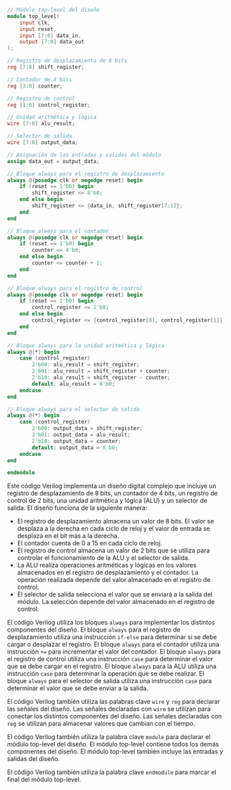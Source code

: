 ```verilog
// Módulo top-level del diseño
module top_level(
    input clk,
    input reset,
    input [7:0] data_in,
    output [7:0] data_out
);

// Registro de desplazamiento de 8 bits
reg [7:0] shift_register;

// Contador de 4 bits
reg [3:0] counter;

// Registro de control
reg [1:0] control_register;

// Unidad aritmética y lógica
wire [7:0] alu_result;

// Selector de salida
wire [7:0] output_data;

// Asignación de las entradas y salidas del módulo
assign data_out = output_data;

// Bloque always para el registro de desplazamiento
always @(posedge clk or negedge reset) begin
    if (reset == 1'b0) begin
        shift_register <= 8'b0;
    end else begin
        shift_register <= {data_in, shift_register[7:1]};
    end
end

// Bloque always para el contador
always @(posedge clk or negedge reset) begin
    if (reset == 1'b0) begin
        counter <= 4'b0;
    end else begin
        counter <= counter + 1;
    end
end

// Bloque always para el registro de control
always @(posedge clk or negedge reset) begin
    if (reset == 1'b0) begin
        control_register <= 2'b0;
    end else begin
        control_register <= {control_register[0], control_register[1]};
    end
end

// Bloque always para la unidad aritmética y lógica
always @(*) begin
    case (control_register)
        2'b00: alu_result = shift_register;
        2'b01: alu_result = shift_register + counter;
        2'b10: alu_result = shift_register - counter;
        default: alu_result = 8'b0;
    endcase
end

// Bloque always para el selector de salida
always @(*) begin
    case (control_register)
        2'b00: output_data = shift_register;
        2'b01: output_data = alu_result;
        2'b10: output_data = counter;
        default: output_data = 8'b0;
    endcase
end

endmodule
```

Este código Verilog implementa un diseño digital complejo que incluye un registro de desplazamiento de 8 bits, un contador de 4 bits, un registro de control de 2 bits, una unidad aritmética y lógica (ALU) y un selector de salida. El diseño funciona de la siguiente manera:

* El registro de desplazamiento almacena un valor de 8 bits. El valor se desplaza a la derecha en cada ciclo de reloj y el valor de entrada se desplaza en el bit más a la derecha.
* El contador cuenta de 0 a 15 en cada ciclo de reloj.
* El registro de control almacena un valor de 2 bits que se utiliza para controlar el funcionamiento de la ALU y el selector de salida.
* La ALU realiza operaciones aritméticas y lógicas en los valores almacenados en el registro de desplazamiento y el contador. La operación realizada depende del valor almacenado en el registro de control.
* El selector de salida selecciona el valor que se enviará a la salida del módulo. La selección depende del valor almacenado en el registro de control.

El código Verilog utiliza los bloques `always` para implementar los distintos componentes del diseño. El bloque `always` para el registro de desplazamiento utiliza una instrucción `if-else` para determinar si se debe cargar o desplazar el registro. El bloque `always` para el contador utiliza una instrucción `+=` para incrementar el valor del contador. El bloque `always` para el registro de control utiliza una instrucción `case` para determinar el valor que se debe cargar en el registro. El bloque `always` para la ALU utiliza una instrucción `case` para determinar la operación que se debe realizar. El bloque `always` para el selector de salida utiliza una instrucción `case` para determinar el valor que se debe enviar a la salida.

El código Verilog también utiliza las palabras clave `wire` y `reg` para declarar las señales del diseño. Las señales declaradas con `wire` se utilizan para conectar los distintos componentes del diseño. Las señales declaradas con `reg` se utilizan para almacenar valores que cambian con el tiempo.

El código Verilog también utiliza la palabra clave `module` para declarar el módulo top-level del diseño. El módulo top-level contiene todos los demás componentes del diseño. El módulo top-level también incluye las entradas y salidas del diseño.

El código Verilog también utiliza la palabra clave `endmodule` para marcar el final del módulo top-level.